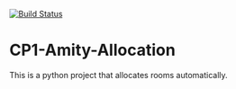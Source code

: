 [![Build Status](https://travis-ci.org/Jonathan-Ngondi/cp1-amity-allocation.svg?branch=ft-amity-create-room-add-person)](https://travis-ci.org/Jonathan-Ngondi/cp1-amity-allocation)
# CP1-Amity-Allocation

This is a python project that allocates rooms automatically.
